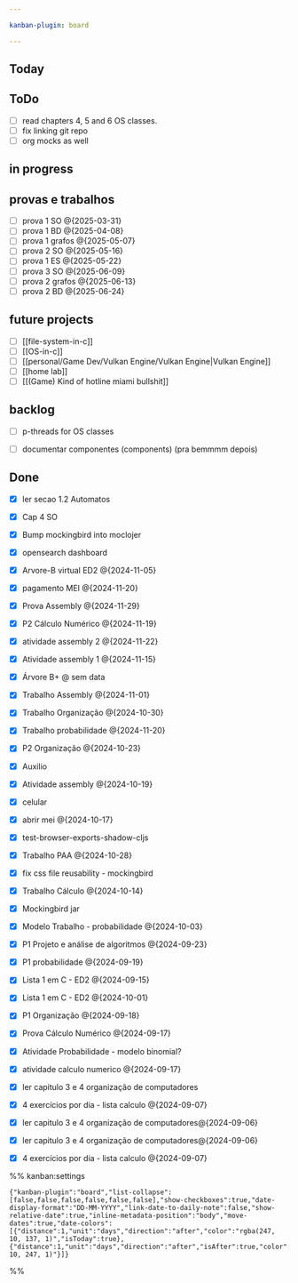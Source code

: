 ```yaml
---

kanban-plugin: board

---
```


## Today



## ToDo

- [ ] read chapters 4, 5 and 6 OS classes.
- [ ] fix linking git repo
- [ ] org mocks as well

## in progress


## provas e trabalhos

- [ ] prova 1 SO @{2025-03-31}
- [ ] prova 1 BD @{2025-04-08}
- [ ] prova 1 grafos @{2025-05-07}
- [ ] prova 2 SO @{2025-05-16}
- [ ] prova 1 ES @{2025-05-22}
- [ ] prova 3 SO @{2025-06-09}
- [ ] prova 2 grafos @{2025-06-13}
- [ ] prova 2 BD @{2025-06-24}

## future projects

- [ ] [[file-system-in-c]]
- [ ] [[OS-in-c]]
- [ ] [[personal/Game Dev/Vulkan Engine/Vulkan Engine|Vulkan Engine]]
- [ ] [[home lab]]
- [ ] [[(Game) Kind of hotline miami bullshit]]

## backlog

- [ ] p-threads for OS classes
- [ ] documentar componentes (components) (pra bemmmm depois)


## Done

- [X] ler secao 1.2 Automatos
- [X] Cap 4 SO
- [x] Bump mockingbird into moclojer
- [x] opensearch dashboard
- [x] Arvore-B virtual  ED2 @{2024-11-05}
- [x] pagamento MEI @{2024-11-20}
- [x] Prova Assembly @{2024-11-29}
- [x] P2 Cálculo Numérico @{2024-11-19}
- [x] atividade assembly 2 @{2024-11-22}
- [x] Atividade assembly 1 @{2024-11-15}
- [x] Árvore B+ @ sem data
- [x] Trabalho Assembly @{2024-11-01}
- [x] Trabalho Organização @{2024-10-30}
- [x] Trabalho probabilidade @{2024-11-20}
- [x] P2 Organização @{2024-10-23}
- [x] Auxilio
- [x] Atividade assembly @{2024-10-19}
- [x] celular
- [x] abrir mei @{2024-10-17}
- [x] test-browser-exports-shadow-cljs
- [x] Trabalho PAA @{2024-10-28}
- [x] fix css file reusability - mockingbird
- [x] Trabalho Cálculo @{2024-10-14}
- [x] Mockingbird jar
- [x] Modelo Trabalho - probabilidade @{2024-10-03}
- [x] P1 Projeto e análise de algoritmos @{2024-09-23}
- [x] P1 probabilidade @{2024-09-19}
- [x] Lista 1 em C - ED2 @{2024-09-15}
- [x] Lista 1 em C - ED2 @{2024-10-01}
- [x] P1 Organização @{2024-09-18}
- [x] Prova Cálculo Numérico @{2024-09-17}
- [x] Atividade Probabilidade - modelo binomial?
- [x] atividade calculo numerico @{2024-09-17}
- [x] ler capitulo 3 e 4 organização de computadores
- [x] 4 exercícios por dia - lista calculo @{2024-09-07}
- [x] ler capitulo 3 e 4 organização de computadores@{2024-09-06}
- [x] ler capitulo 3 e 4 organização de computadores@{2024-09-06}
- [x] 4 exercícios por dia - lista calculo @{2024-09-07}




%% kanban:settings
```
{"kanban-plugin":"board","list-collapse":[false,false,false,false,false,false],"show-checkboxes":true,"date-display-format":"DD-MM-YYYY","link-date-to-daily-note":false,"show-relative-date":true,"inline-metadata-position":"body","move-dates":true,"date-colors":[{"distance":1,"unit":"days","direction":"after","color":"rgba(247, 10, 137, 1)","isToday":true},{"distance":1,"unit":"days","direction":"after","isAfter":true,"color":"rgba(152, 10, 247, 1)"}]}
```
%%
